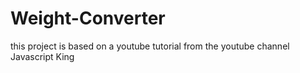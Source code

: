 # Weight-Converter
this project is based on a youtube tutorial from the youtube channel Javascript King 
